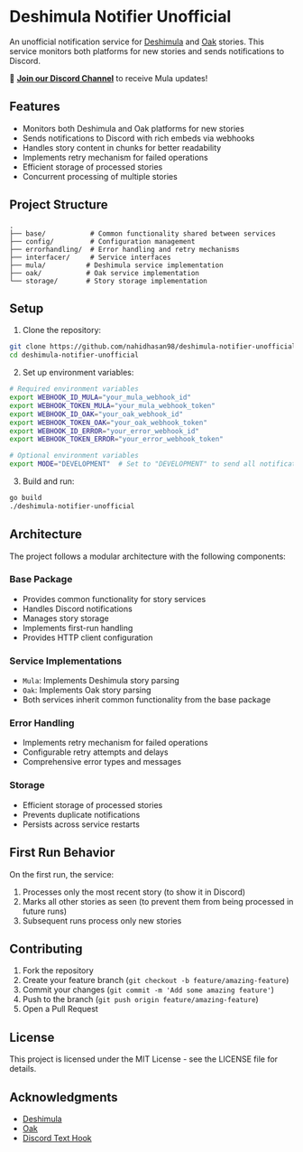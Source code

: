 # Deshimula Notifier Unofficial

An unofficial notification service for [Deshimula](https://deshimula.com) and [Oak](https://oakthu.com/) stories. This service monitors both platforms for new stories and sends notifications to Discord.

📢 **[Join our Discord Channel](https://discord.gg/7R58CMmksV)** to receive Mula updates!

## Features

- Monitors both Deshimula and Oak platforms for new stories
- Sends notifications to Discord with rich embeds via webhooks
- Handles story content in chunks for better readability
- Implements retry mechanism for failed operations
- Efficient storage of processed stories
- Concurrent processing of multiple stories

## Project Structure

```
.
├── base/           # Common functionality shared between services
├── config/         # Configuration management
├── errorhandling/  # Error handling and retry mechanisms
├── interfacer/     # Service interfaces
├── mula/          # Deshimula service implementation
├── oak/           # Oak service implementation
└── storage/       # Story storage implementation
```

## Setup

1. Clone the repository:
```bash
git clone https://github.com/nahidhasan98/deshimula-notifier-unofficial.git
cd deshimula-notifier-unofficial
```

2. Set up environment variables:
```bash
# Required environment variables
export WEBHOOK_ID_MULA="your_mula_webhook_id"
export WEBHOOK_TOKEN_MULA="your_mula_webhook_token"
export WEBHOOK_ID_OAK="your_oak_webhook_id"
export WEBHOOK_TOKEN_OAK="your_oak_webhook_token"
export WEBHOOK_ID_ERROR="your_error_webhook_id"
export WEBHOOK_TOKEN_ERROR="your_error_webhook_token"

# Optional environment variables
export MODE="DEVELOPMENT"  # Set to "DEVELOPMENT" to send all notifications to error webhook
```

3. Build and run:
```bash
go build
./deshimula-notifier-unofficial
```

## Architecture

The project follows a modular architecture with the following components:

### Base Package
- Provides common functionality for story services
- Handles Discord notifications
- Manages story storage
- Implements first-run handling
- Provides HTTP client configuration

### Service Implementations
- `Mula`: Implements Deshimula story parsing
- `Oak`: Implements Oak story parsing
- Both services inherit common functionality from the base package

### Error Handling
- Implements retry mechanism for failed operations
- Configurable retry attempts and delays
- Comprehensive error types and messages

### Storage
- Efficient storage of processed stories
- Prevents duplicate notifications
- Persists across service restarts

## First Run Behavior

On the first run, the service:
1. Processes only the most recent story (to show it in Discord)
2. Marks all other stories as seen (to prevent them from being processed in future runs)
3. Subsequent runs process only new stories

## Contributing

1. Fork the repository
2. Create your feature branch (`git checkout -b feature/amazing-feature`)
3. Commit your changes (`git commit -m 'Add some amazing feature'`)
4. Push to the branch (`git push origin feature/amazing-feature`)
5. Open a Pull Request

## License

This project is licensed under the MIT License - see the LICENSE file for details.

## Acknowledgments

- [Deshimula](https://deshimula.com)
- [Oak](https://oakthu.com)
- [Discord Text Hook](https://github.com/nahidhasan98/discord-text-hook)

